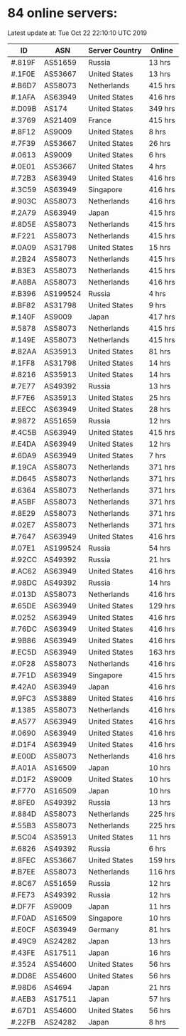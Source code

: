# 84 online servers:

Latest update at: Tue Oct 22 22:10:10 UTC 2019

| ID | ASN | Server Country | Online |
| -- | --- | -------------- | ------ |
| #.819F | AS51659 | Russia | 13 hrs |
| #.1F0E | AS53667 | United States | 13 hrs |
| #.B6D7 | AS58073 | Netherlands | 415 hrs |
| #.1AFA | AS63949 | United States | 416 hrs |
| #.D09B | AS174 | United States | 349 hrs |
| #.3769 | AS21409 | France | 415 hrs |
| #.8F12 | AS9009 | United States | 8 hrs |
| #.7F39 | AS53667 | United States | 26 hrs |
| #.0613 | AS9009 | United States | 6 hrs |
| #.0E01 | AS53667 | United States | 4 hrs |
| #.72B3 | AS63949 | United States | 416 hrs |
| #.3C59 | AS63949 | Singapore | 416 hrs |
| #.903C | AS58073 | Netherlands | 416 hrs |
| #.2A79 | AS63949 | Japan | 415 hrs |
| #.8D5E | AS58073 | Netherlands | 415 hrs |
| #.F221 | AS58073 | Netherlands | 415 hrs |
| #.0A09 | AS31798 | United States | 15 hrs |
| #.2B24 | AS58073 | Netherlands | 415 hrs |
| #.B3E3 | AS58073 | Netherlands | 415 hrs |
| #.A8BA | AS58073 | Netherlands | 416 hrs |
| #.B396 | AS199524 | Russia | 4 hrs |
| #.BF82 | AS31798 | United States | 9 hrs |
| #.140F | AS9009 | Japan | 417 hrs |
| #.5878 | AS58073 | Netherlands | 415 hrs |
| #.149E | AS58073 | Netherlands | 415 hrs |
| #.82AA | AS35913 | United States | 81 hrs |
| #.1FF8 | AS31798 | United States | 14 hrs |
| #.8216 | AS35913 | United States | 14 hrs |
| #.7E77 | AS49392 | Russia | 13 hrs |
| #.F7E6 | AS35913 | United States | 25 hrs |
| #.EECC | AS63949 | United States | 28 hrs |
| #.9872 | AS51659 | Russia | 12 hrs |
| #.4C5B | AS63949 | United States | 415 hrs |
| #.E4DA | AS63949 | United States | 12 hrs |
| #.6DA9 | AS63949 | United States | 7 hrs |
| #.19CA | AS58073 | Netherlands | 371 hrs |
| #.D645 | AS58073 | Netherlands | 371 hrs |
| #.6364 | AS58073 | Netherlands | 371 hrs |
| #.A5BF | AS58073 | Netherlands | 371 hrs |
| #.8E29 | AS58073 | Netherlands | 371 hrs |
| #.02E7 | AS58073 | Netherlands | 371 hrs |
| #.7647 | AS63949 | United States | 416 hrs |
| #.07E1 | AS199524 | Russia | 54 hrs |
| #.92CC | AS49392 | Russia | 21 hrs |
| #.AC62 | AS63949 | United States | 416 hrs |
| #.98DC | AS49392 | Russia | 14 hrs |
| #.013D | AS58073 | Netherlands | 416 hrs |
| #.65DE | AS63949 | United States | 129 hrs |
| #.0252 | AS63949 | United States | 416 hrs |
| #.76DC | AS63949 | United States | 416 hrs |
| #.9B86 | AS63949 | United States | 416 hrs |
| #.EC5D | AS63949 | United States | 163 hrs |
| #.0F28 | AS58073 | Netherlands | 416 hrs |
| #.7F1D | AS63949 | Singapore | 415 hrs |
| #.42A0 | AS63949 | Japan | 416 hrs |
| #.9FC3 | AS53889 | United States | 416 hrs |
| #.1385 | AS58073 | Netherlands | 416 hrs |
| #.A577 | AS63949 | United States | 416 hrs |
| #.0690 | AS63949 | United States | 416 hrs |
| #.D1F4 | AS63949 | United States | 416 hrs |
| #.E00D | AS58073 | Netherlands | 416 hrs |
| #.A01A | AS16509 | Japan | 10 hrs |
| #.D1F2 | AS9009 | United States | 10 hrs |
| #.F770 | AS16509 | Japan | 10 hrs |
| #.8FE0 | AS49392 | Russia | 13 hrs |
| #.884D | AS58073 | Netherlands | 225 hrs |
| #.55B3 | AS58073 | Netherlands | 225 hrs |
| #.5C04 | AS35913 | United States | 11 hrs |
| #.6826 | AS49392 | Russia | 6 hrs |
| #.8FEC | AS53667 | United States | 159 hrs |
| #.B7EE | AS58073 | Netherlands | 116 hrs |
| #.8C67 | AS51659 | Russia | 12 hrs |
| #.FE73 | AS49392 | Russia | 12 hrs |
| #.DF7F | AS9009 | Japan | 11 hrs |
| #.F0AD | AS16509 | Singapore | 10 hrs |
| #.E0CF | AS63949 | Germany | 81 hrs |
| #.49C9 | AS24282 | Japan | 13 hrs |
| #.43FE | AS17511 | Japan | 16 hrs |
| #.3524 | AS54600 | United States | 56 hrs |
| #.DD8E | AS54600 | United States | 56 hrs |
| #.98D6 | AS4694 | Japan | 21 hrs |
| #.AEB3 | AS17511 | Japan | 57 hrs |
| #.67D1 | AS54600 | United States | 56 hrs |
| #.22FB | AS24282 | Japan | 8 hrs |

